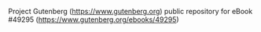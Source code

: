 Project Gutenberg (https://www.gutenberg.org) public repository for eBook #49295 (https://www.gutenberg.org/ebooks/49295)
